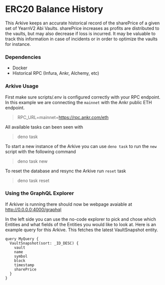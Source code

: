 # ERC20 Balance History
This Arkive keeps an accurate historical record of the sharePrice of a given set of YearnV2 Abi Vaults. sharePrice increases as profits are distributed to the vaults, but may also decrease if loss is incurred. It may be valuable to track this information in case of incidents or in order to optimize the vaults for instance. 
### Dependencies
* Docker
* Historical RPC (Infura, Ankr, Alchemy, etc)

### Arkive Usage

First make sure scripts/.env is configured correctly with your RPC endpoint. In this example we are connecting the `mainnet` with the Ankr public ETH endpoint.
> RPC_URL=mainnet=https://rpc.ankr.com/eth

All available tasks can been seen with
> deno task

To start a new instance of the Arkive you can use `deno task` to run the `new` script with the following command
> deno task new

To reset the database and resync the Arkive run `reset` task
> deno task reset

### Using the GraphQL Explorer
If Arkiver is running there should now be webpage avaiable at http://0.0.0.0:4000/graphql

In the left side you can use the no-code explorer to pick and chose which Entities and what fields of the Entities you would like to look at. Here is an example query for this Arkive. This fetches the latest VaultSnapshot entity.
```
query MyQuery {
  VaultSnapshot(sort: _ID_DESC) {
    vault
    name
    symbol
    block
    timestamp
    sharePrice
  }
}
```


